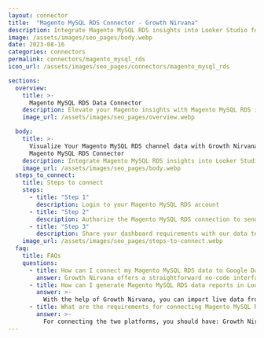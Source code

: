 ```yaml
---
layout: connector
title:  "Magento MySQL RDS Connector - Growth Nirvana"
description: Integrate Magento MySQL RDS insights into Looker Studio for comprehensive e-commerce analytics that guide your digital retail strategies.
image: /assets/images/seo_pages/body.webp
date: 2023-08-16
categories: connectors
permalink: connectors/magento_mysql_rds
icon_url: /assets/images/seo_pages/connectors/magento_mysql_rds

sections:
  overview:
    title: >-
      Magento MySQL RDS Data Connector
    description: Elevate your Magento insights with Magento MySQL RDS integration. Seamlessly merge e-commerce data from Magento MySQL RDS with Looker Studio's analytical capabilities, unlocking insights that drive sales strategies, customer experiences, and operational excellence.
    image_url: /assets/images/seo_pages/overview.webp

  body:
    title: >-
      Visualize Your Magento MySQL RDS channel data with Growth Nirvana's
      Magento MySQL RDS Connector
    description: Integrate Magento MySQL RDS insights into Looker Studio for comprehensive e-commerce analytics that guide your digital retail strategies.
    image_url: /assets/images/seo_pages/body.webp
  steps_to_connect:
    title: Steps to connect
    steps:
      - title: "Step 1"
        description: Login to your Magento MySQL RDS account
      - title: "Step 2"
        description: Authorize the Magento MySQL RDS connection to send data to Growth Nirvana
      - title: "Step 3"
        description: Share your dashboard requirements with our data team. We will build the report for you.
    image_url: /assets/images/seo_pages/steps-to-connect.webp
  faq:
    title: FAQs
    questions:
      - title: How can I connect my Magento MySQL RDS data to Google Data Studio/Looker Studio?
        answer: Growth Nirvana offers a straightforward no-code interface to connect to Magento MySQL RDS data sources.
      - title: How can I generate Magento MySQL RDS data reports in Looker Studio?
        answer: >-
          With the help of Growth Nirvana, you can import live data from Magento MySQL RDS into Looker Studio. These data can be viewed in charts, tables, and dashboards to generate branded reports that can be shared instantly.
      - title: What are the requirements for connecting Magento MySQL RDS and Looker Studio?
        answer: >-
          For connecting the two platforms, you should have: Growth Nirvana Account and Magento MySQL RDS Ads Account
---
```

